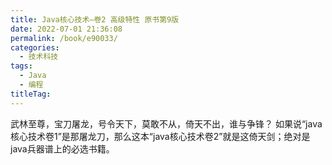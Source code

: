 ```yaml
---
title: Java核心技术—卷2 高级特性 原书第9版
date: 2022-07-01 21:36:08
permalink: /book/e90033/
categories: 
  - 技术科技
tags: 
  - Java
  - 编程
titleTag: 
---
```


武林至尊，宝刀屠龙，号令天下，莫敢不从，倚天不出，谁与争锋？ 如果说“java核心技术卷1”是那屠龙刀，那么这本“java核心技术卷2”就是这倚天剑；绝对是java兵器谱上的必选书籍。

<!-- more -->

<BookShelf
album="https://cdn.jsdelivr.net/gh/jonsam-ng/image-hosting@master/oxygen-space/image.2s8tjenuccw0.webp"
title="Java核心技术—卷2 高级特性 原书第9版"
author="Cay S. Horstmann / Gary Cornell"
intro="《JAVA核心技术卷2:高级特征》是Java技术权威指南，全面覆盖Java技术的高级主题，包括流与文件、XML、网络、数据库编程、高级Swing、高级 AWT、JavaBean构件、安全、分布式对象、脚本、编译与注解处理等，同时涉及本地化、国际化以及Java SE 6的内容。《JAVA核心技术卷Ⅱ:高级特征》对Java技术的阐述精确到位，叙述方式深入浅出，并包含大量示例，从而帮助读者充分理解Java语言以及Java类库的相关特性。"
:tags="['Java', '编程']"
publisher="机械工业出版社"
lang="中文"
:pages="858"
link="https://www.aliyundrive.com/s/dgQQs6USoxf"
douban="https://book.douban.com/subject/3360866/"
/>